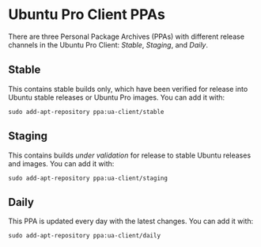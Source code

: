 # Ubuntu Pro Client PPAs

There are three Personal Package Archives (PPAs) with different release
channels in the Ubuntu Pro Client: *Stable*, *Staging*, and *Daily*.

## Stable

This contains stable builds only, which have been verified for release into
Ubuntu stable releases or Ubuntu Pro images. You can add it with:

```
sudo add-apt-repository ppa:ua-client/stable
```

## Staging

This contains builds *under validation* for release to stable Ubuntu releases
and images. You can add it with:

```
sudo add-apt-repository ppa:ua-client/staging
```

## Daily

This PPA is updated every day with the latest changes. You can add it with:

```
sudo add-apt-repository ppa:ua-client/daily
```
